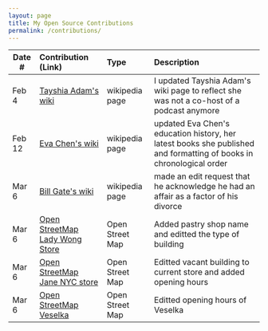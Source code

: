 ```yaml
---
layout: page
title: My Open Source Contributions
permalink: /contributions/
---
```


<!--
Type of the contribution should be "Wikipedia edit", "OpenStreet Map feature", "Documentation", "Course website", "Blog",
"Browser Add-on", etc.

The description should include a brief summary of what you did.

The link should bring us to a public page that shows your contribution. 

Replace the first row with your own contribution. 

-->





| Date #       | Contribution (Link)  | Type  | Description |
|---|:---|:---|:---|
| Feb 4   | [Tayshia Adam's wiki](https://en.wikipedia.org/wiki/Tayshia_Adams#The_Bachelorette])    | wikipedia page    |   I updated Tayshia Adam's wiki page to reflect she was not a co-host of a podcast anymore    |
| Feb 12   | [Eva Chen's wiki](https://en.wikipedia.org/wiki/Eva_Chen_(editor))    | wikipedia page    |  updated Eva Chen's education history, her latest books she published and formatting of books in chronological order  |
| Mar 6   | [Bill Gate's wiki](https://en.wikipedia.org/wiki/Bill_Gates)   | wikipedia page    | made an edit request that he acknowledge he had an affair as a factor of his divorce   |
| Mar 6  | [Open StreetMap Lady Wong Store](https://www.openstreetmap.org/edit#map=19/40.72873/-73.98592)| Open Street Map | Added pastry shop name and editted the type of building|
| Mar 6  | [Open StreetMap Jane NYC store](https://www.openstreetmap.org/edit#map=19/40.72873/-73.98592)| Open Street Map | Editted vacant building to current store and added opening hours |
| Mar 6  | [Open StreetMap Veselka](https://www.openstreetmap.org/edit#map=19/40.72879/-73.98662)| Open Street Map | Editted opening hours of Veselka |


